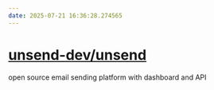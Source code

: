 ```yaml
---
date: 2025-07-21 16:36:28.274565
---
```


# [unsend-dev/unsend](https://github.com/unsend-dev/unsend)

open source email sending platform with dashboard and API